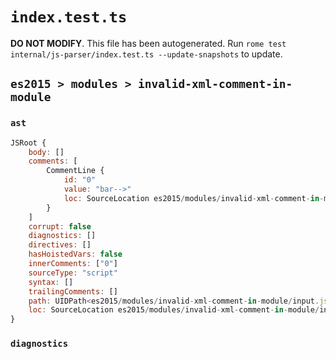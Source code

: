 # `index.test.ts`

**DO NOT MODIFY**. This file has been autogenerated. Run `rome test internal/js-parser/index.test.ts --update-snapshots` to update.

## `es2015 > modules > invalid-xml-comment-in-module`

### `ast`

```javascript
JSRoot {
	body: []
	comments: [
		CommentLine {
			id: "0"
			value: "bar-->"
			loc: SourceLocation es2015/modules/invalid-xml-comment-in-module/input.js 1:0-1:10
		}
	]
	corrupt: false
	diagnostics: []
	directives: []
	hasHoistedVars: false
	innerComments: ["0"]
	sourceType: "script"
	syntax: []
	trailingComments: []
	path: UIDPath<es2015/modules/invalid-xml-comment-in-module/input.js>
	loc: SourceLocation es2015/modules/invalid-xml-comment-in-module/input.js 1:0-2:0
}
```

### `diagnostics`

```

```

